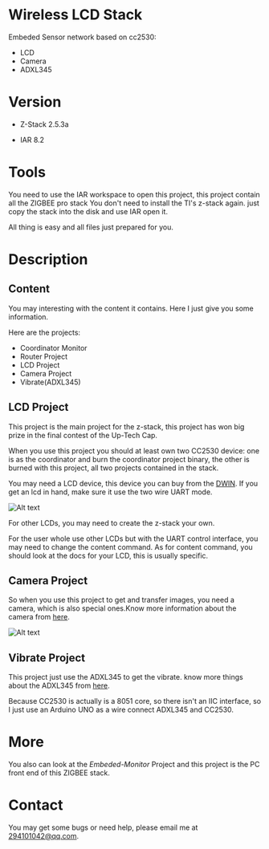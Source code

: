 # Wireless LCD Stack

Embeded Sensor network based on cc2530:

+ LCD
+ Camera
+ ADXL345

# Version

- Z-Stack 2.5.3a

- IAR 8.2

# Tools

You need to use the IAR workspace to open this project, this project contain all the ZIGBEE pro stack
You don't need to install the TI's z-stack again. just copy the stack into the disk and use IAR open it.

All thing is easy and all files just prepared for you.
  
# Description

## Content

You may interesting with the content it contains. Here I just give you some information.

Here are the projects:

+ Coordinator Monitor
+ Router Project
+ LCD Project
+ Camera Project
+ Vibrate(ADXL345)

## LCD Project

This project is the main project for the z-stack, this project has won big prize in
the final contest of the Up-Tech Cap.

When you use this project you should at least own two CC2530 device: one is as the 
coordinator and burn the coordinator project binary, the other is burned with this 
project, all two projects contained in the stack.

You may need a LCD device, this device you can buy from the [DWIN](http://www.dwin.com.cn/). If you get an lcd in hand, make sure it use the two wire UART mode.

![Alt text](https://gd3.alicdn.com/bao/uploaded/i3/T1AUuiFFhaXXXXXXXX_!!0-item_pic.jpg "LCD Device")

For other LCDs, you may need to create the z-stack your own.

For the user whole use other LCDs but with the UART control interface, you may need to change the content command. As for content command, you should look at the docs for
your LCD, this is usually specific.

## Camera Project

So when you use this project to get and transfer images, you need a camera, which is
also special ones.Know more information about the camera from [here](https://item.taobao.com/item.htm?spm=a230r.1.14.71.XsMDNL&id=37639069215&ns=1&abbucket=14#detail).

![Alt text](https://img.alicdn.com/imgextra/i3/61516653/T2laWmXTxXXXXXXXXX-61516653.jpg  "UART JPEG Camera")

## Vibrate Project

This project just use the ADXL345 to get the vibrate. know more things about the ADXL345 from [here](http://www.analog.com/en/products/mems/mems-accelerometers/adxl345.html).

Because CC2530 is actually is a 8051 core, so there isn't an IIC interface, so I just use an Arduino UNO as a wire connect ADXL345 and CC2530.

# More

You also can look at the *Embeded-Monitor* Project and this project is the PC front end of this ZIGBEE stack.

# Contact

You may get some bugs or need help, please email me at 294101042@qq.com.
